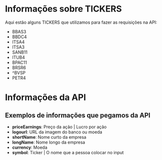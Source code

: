 # Informações sobre TICKERS

Aqui estão alguns TICKERS que utilizamos para fazer as requisições na API:

- BBAS3
- BBDC4
- ITSA4
- ITSA3
- SANB11
- ITUB4
- BPAC11
- BRSR6
- ^BVSP
- PETR4

# Informações da API

## Exemplos de informações que pegamos da API

- **priceEarnings**: Preço da ação | Lucro por ação
- **logourl**: URL da imagem do banco ou moeda
- **shortName**: Nome curto da empresa
- **longName**: Nome longo da empresa
- **currency**: Moeda
- **symbol**: Ticker | O nome que a pessoa colocar no input
